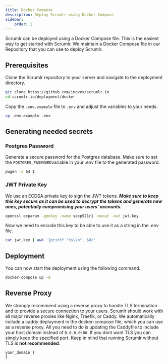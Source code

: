 ```yaml
---
title: Docker Compose
description: Deploy Scrumlr using Docker Compose
sidebar:
    order: 2
---
```


Scrumlr can be deployed using a Docker Compose file. This is the easiest way to get started with Scrumlr.
We maintain a Docker Compose file in our Repository that you can use to deploy Scrumlr.

## Prerequisites
Clone the Scrumlr repository to your server and navigate to the deployment directory.
```sh
git clone https://github.com/inovex/scrumlr.io
cd scrumlr.io/deployment/docker
```

Copy the `.env.example` file to `.env` and adjust the variables to your needs.
```sh
cp .env.example .env
```

## Generating needed secrets

### Postgres Password

Generate a secure password for the Postgres database.
Make sure to set the `POSTGRES_PASSWORD`variable in your .env file to the generated password.
```sh
pwgen -s 64 1
```
### JWT Private Key
We use an ECDSA private key to sign the JWT tokens.
***Make sure to keep this key secure as it can be used to decrypt the tokens and generate new ones, potentially compromising your users' accounts.***
```sh
openssl ecparam -genkey -name secp521r1 -noout -out jwt.key
```
Now we need to encode this key to be able to use it as a string in the .env file.
```sh
cat jwt.key | awk '{printf "%s\\n", $0}'
```

## Deployment
You can now start the deployment using the following command.
```sh
docker-compose up -d
```

## Reverse Proxy
We strongly recommend using a reverse proxy to handle TLS termination and to provide a secure connection to your users.
Scrumlr should work with all major reverse proxies like Nginx, Traefik, or Caddy.
We automatically include a caddy deployment in the docker-compose file, which you can use as a reverse proxy.
All you need to do is updating the Caddyfile to include your host domain instead of `0.0.0.0:80`.
If you dont want TLS you can simply keep the specified port.
Keep in mind that running Scrumlr without TLS is **not recommended**.
```
your_domain {
}
```
